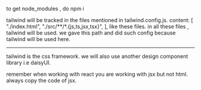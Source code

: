 to get node_modules , do npm i


tailwind will be tracked in the files mentioned in tailwind.config.js.
 content: [
    "./index.html",
    "./src/**/*.{js,ts,jsx,tsx}",
  ],
  like these files.
  in all these files , tailwind will be used.
  we gave this path and did such config because tailwind will be used here.

  ---------------------
  tailwind is the css framework.
  we will also use another design component library i.e daisyUI.

  remember when working with react you are working with jsx but not html.
  always copy the code of jsx.